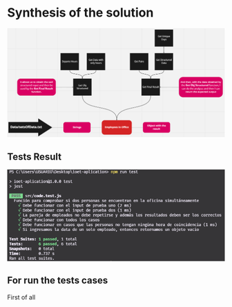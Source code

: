 # Synthesis of the solution

<img src="./images/mental.png">

## Tests Result

<img src="./images/tests.png">

## For run the tests cases

First of all
